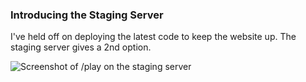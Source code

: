 ### Introducing the Staging Server

I've held off on deploying the latest code to keep the website up. The staging server gives a 2nd option.

![Screenshot of /play on the staging server](./content/feature2.jpg)